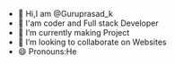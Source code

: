 - 👋 Hi,I am @Guruprasad_k
- 👀 I'am coder and Full stack Developer 
- 🌱 I’m currently making Project
- 💞️ I’m looking to collaborate on Websites
- 😄 Pronouns:He

<!---
Guruprasad.com is a ✨ special ✨ repository because its `README.md` (this file) appears on your GitHub profile.
You can click the Preview link to take a look at your changes.
--->
